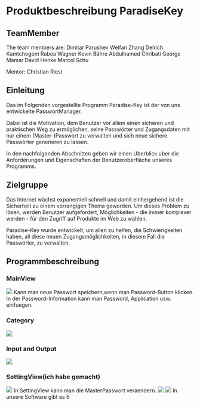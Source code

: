# Produktbeschreibung ParadiseKey
## TeamMember

 The team members are: 
 Dimitar Parushev 
 Weifan Zhang
 Delrich Kamtchogom
 Rabea Wagner 
 Kevin Bähre
 Abdulhamed Chribati 
 George Mamar 
 David Henke 
 Marcel Schu

Mentor: Christian Riest
## Einleitung
Das im Folgenden vorgestellte Programm Paradise-Key ist der von uns entwickelte PasswortManager.

Dabei ist die Motivation, dem Benutzer vor allem einen sicheren und praktischen Weg zu ermöglichen, seine Passwörter und Zugangsdaten mit nur einem (Master-)Passwort zu verwalten und sich neue sichere Passwörter generieren zu lassen.

In den nachfolgenden Abschnitten geben wir einen Uberblick uber die Anforderungen und Eigenschaften der Benutzeroberfläche unseres Programms.

## Zielgruppe
Das Internet wächst exponentiell schnell und damit einhergehend ist die Sicherheit zu einem vorrangigen Thema geworden. Um dieses Problem zu lösen, werden Benutzer aufgefordert, Möglichkeiten - die immer komplexer werden - für den Zugriff auf Produkte im Web zu wählen.

Paradise-Key wurde entwickelt, um allen zu helfen, die Schwierigkeiten haben, all diese neuen Zugangsmöglichkeiten, in diesem Fall die Passwörter, zu verwalten.

## Programmbeschreibung
### MainView
![](https://i.imgur.com/REEUwbQ.png)
Kann man neue Passwort speichern,wenn man Password-Button klicken. In der Password-Information kann man Password, Application usw. einfuegen.

### Category
![](https://i.imgur.com/VCE07AW.png)

### Input and Output
![](https://i.imgur.com/VOEqZHK.png)

### SettingView(ich habe gemacht)
![](https://i.imgur.com/FDeRgeG.png)
In SettingView kann man die MasterPasswort veraendern.
![](https://i.imgur.com/3wFA8yO.png)
![](https://i.imgur.com/s3e5YnK.png)
In unsere Software gibt es 6 

